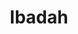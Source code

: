 ---
title: "Ibadah"
draft: false
# page title background image
bg_image: "images/backgrounds/page-title.jpg"
# meta description
description : "Details for Ibadah and Services related to PPME Den Haag."
---